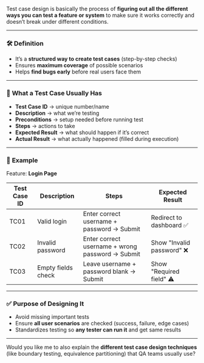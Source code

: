 Test case design is basically the process of **figuring out all the different ways you can test a feature or system** to make sure it works correctly and doesn’t break under different conditions.

---

### 🛠️ **Definition**

* It’s a **structured way to create test cases** (step-by-step checks)
* Ensures **maximum coverage** of possible scenarios
* Helps **find bugs early** before real users face them

---

### 📜 **What a Test Case Usually Has**

* **Test Case ID** → unique number/name
* **Description** → what we’re testing
* **Preconditions** → setup needed before running test
* **Steps** → actions to take
* **Expected Result** → what should happen if it’s correct
* **Actual Result** → what actually happened (filled during execution)

---

### 🧠 **Example**

Feature: **Login Page**

| Test Case ID | Description        | Steps                                            | Expected Result           |
| ------------ | ------------------ | ------------------------------------------------ | ------------------------- |
| TC01         | Valid login        | Enter correct username + password → Submit       | Redirect to dashboard ✅   |
| TC02         | Invalid password   | Enter correct username + wrong password → Submit | Show "Invalid password" ❌ |
| TC03         | Empty fields check | Leave username + password blank → Submit         | Show "Required field" ⚠️  |

---

### ✅ **Purpose of Designing It**

* Avoid missing important tests
* Ensure **all user scenarios** are checked (success, failure, edge cases)
* Standardizes testing so **any tester can run it** and get same results

---

Would you like me to also explain the **different test case design techniques** (like boundary testing, equivalence partitioning) that QA teams usually use?
